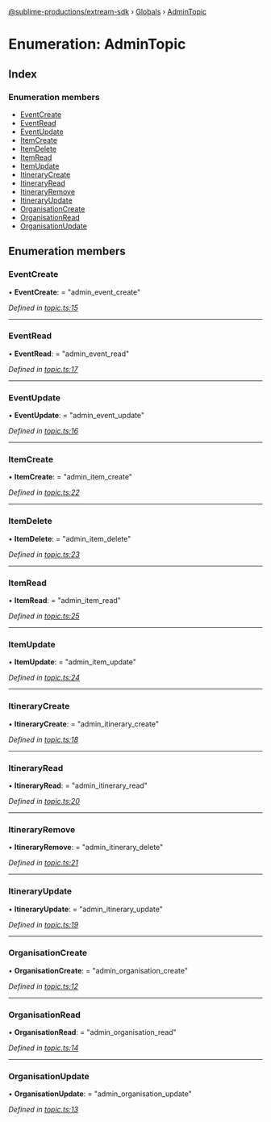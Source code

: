 [@sublime-productions/extream-sdk](../README.md) › [Globals](../globals.md) › [AdminTopic](admintopic.md)

# Enumeration: AdminTopic

## Index

### Enumeration members

* [EventCreate](admintopic.md#eventcreate)
* [EventRead](admintopic.md#eventread)
* [EventUpdate](admintopic.md#eventupdate)
* [ItemCreate](admintopic.md#itemcreate)
* [ItemDelete](admintopic.md#itemdelete)
* [ItemRead](admintopic.md#itemread)
* [ItemUpdate](admintopic.md#itemupdate)
* [ItineraryCreate](admintopic.md#itinerarycreate)
* [ItineraryRead](admintopic.md#itineraryread)
* [ItineraryRemove](admintopic.md#itineraryremove)
* [ItineraryUpdate](admintopic.md#itineraryupdate)
* [OrganisationCreate](admintopic.md#organisationcreate)
* [OrganisationRead](admintopic.md#organisationread)
* [OrganisationUpdate](admintopic.md#organisationupdate)

## Enumeration members

###  EventCreate

• **EventCreate**: = "admin_event_create"

*Defined in [topic.ts:15](https://github.com/Extream-SaaS/ex-sdk/blob/22f780b/src/topic.ts#L15)*

___

###  EventRead

• **EventRead**: = "admin_event_read"

*Defined in [topic.ts:17](https://github.com/Extream-SaaS/ex-sdk/blob/22f780b/src/topic.ts#L17)*

___

###  EventUpdate

• **EventUpdate**: = "admin_event_update"

*Defined in [topic.ts:16](https://github.com/Extream-SaaS/ex-sdk/blob/22f780b/src/topic.ts#L16)*

___

###  ItemCreate

• **ItemCreate**: = "admin_item_create"

*Defined in [topic.ts:22](https://github.com/Extream-SaaS/ex-sdk/blob/22f780b/src/topic.ts#L22)*

___

###  ItemDelete

• **ItemDelete**: = "admin_item_delete"

*Defined in [topic.ts:23](https://github.com/Extream-SaaS/ex-sdk/blob/22f780b/src/topic.ts#L23)*

___

###  ItemRead

• **ItemRead**: = "admin_item_read"

*Defined in [topic.ts:25](https://github.com/Extream-SaaS/ex-sdk/blob/22f780b/src/topic.ts#L25)*

___

###  ItemUpdate

• **ItemUpdate**: = "admin_item_update"

*Defined in [topic.ts:24](https://github.com/Extream-SaaS/ex-sdk/blob/22f780b/src/topic.ts#L24)*

___

###  ItineraryCreate

• **ItineraryCreate**: = "admin_itinerary_create"

*Defined in [topic.ts:18](https://github.com/Extream-SaaS/ex-sdk/blob/22f780b/src/topic.ts#L18)*

___

###  ItineraryRead

• **ItineraryRead**: = "admin_itinerary_read"

*Defined in [topic.ts:20](https://github.com/Extream-SaaS/ex-sdk/blob/22f780b/src/topic.ts#L20)*

___

###  ItineraryRemove

• **ItineraryRemove**: = "admin_itinerary_delete"

*Defined in [topic.ts:21](https://github.com/Extream-SaaS/ex-sdk/blob/22f780b/src/topic.ts#L21)*

___

###  ItineraryUpdate

• **ItineraryUpdate**: = "admin_itinerary_update"

*Defined in [topic.ts:19](https://github.com/Extream-SaaS/ex-sdk/blob/22f780b/src/topic.ts#L19)*

___

###  OrganisationCreate

• **OrganisationCreate**: = "admin_organisation_create"

*Defined in [topic.ts:12](https://github.com/Extream-SaaS/ex-sdk/blob/22f780b/src/topic.ts#L12)*

___

###  OrganisationRead

• **OrganisationRead**: = "admin_organisation_read"

*Defined in [topic.ts:14](https://github.com/Extream-SaaS/ex-sdk/blob/22f780b/src/topic.ts#L14)*

___

###  OrganisationUpdate

• **OrganisationUpdate**: = "admin_organisation_update"

*Defined in [topic.ts:13](https://github.com/Extream-SaaS/ex-sdk/blob/22f780b/src/topic.ts#L13)*
